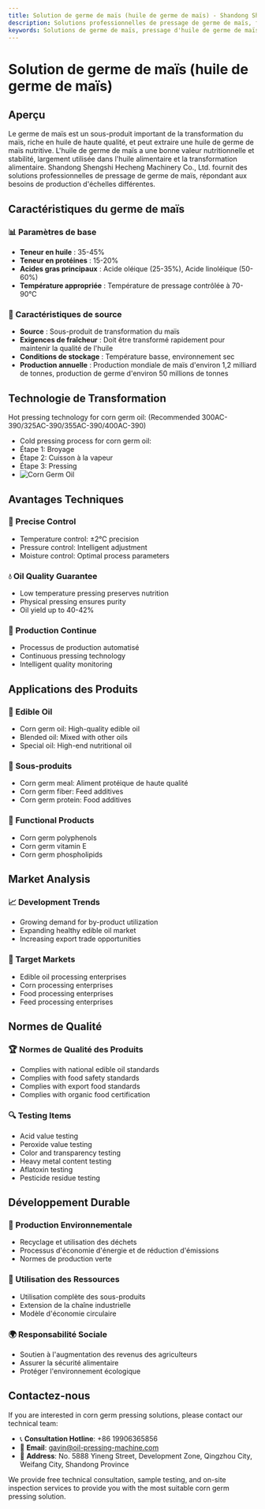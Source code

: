 ```yaml
---
title: Solution de germe de maïs (huile de germe de maïs) - Shandong Shengshi Hecheng Machinery Co., Ltd.
description: Solutions professionnelles de pressage de germe de maïs, fournissant des équipements et services techniques de transformation d'huile de germe de maïs, teneur en huile 35-45%, utilisant le processus de pressage à chaud pour assurer le rendement en huile, répondant aux besoins de production d'échelles différentes.
keywords: Solutions de germe de maïs, pressage d'huile de germe de maïs, équipement de transformation de germe de maïs, ligne de production d'huile de germe de maïs, processus de pressage à chaud d'huile de germe de maïs, presse à huile de germe de maïs, extraction d'huile de germe de maïs, transformation de graines oléagineuses de germe de maïs, équipement de pressage d'huile de germe de maïs, équipement de production d'huile de germe de maïs
---
```


# Solution de germe de maïs (huile de germe de maïs)

## Aperçu

Le germe de maïs est un sous-produit important de la transformation du maïs, riche en huile de haute qualité, et peut extraire une huile de germe de maïs nutritive. L'huile de germe de maïs a une bonne valeur nutritionnelle et stabilité, largement utilisée dans l'huile alimentaire et la transformation alimentaire. Shandong Shengshi Hecheng Machinery Co., Ltd. fournit des solutions professionnelles de pressage de germe de maïs, répondant aux besoins de production d'échelles différentes.

## Caractéristiques du germe de maïs

### 📊 Paramètres de base
- **Teneur en huile** : 35-45%
- **Teneur en protéines** : 15-20%
- **Acides gras principaux** : Acide oléique (25-35%), Acide linoléique (50-60%)
- **Température appropriée** : Température de pressage contrôlée à 70-90℃

### 🌱 Caractéristiques de source
- **Source** : Sous-produit de transformation du maïs
- **Exigences de fraîcheur** : Doit être transformé rapidement pour maintenir la qualité de l'huile
- **Conditions de stockage** : Température basse, environnement sec
- **Production annuelle** : Production mondiale de maïs d'environ 1,2 milliard de tonnes, production de germe d'environ 50 millions de tonnes

## Technologie de Transformation

Hot pressing technology for corn germ oil: (Recommended 300AC-390/325AC-390/355AC-390/400AC-390)
 + Cold pressing process for corn germ oil:
 + Étape 1: Broyage
 + Étape 2: Cuisson à la vapeur
 + Étape 3: Pressing
 + ![Corn Germ Oil](/images/玉米胚芽热榨工艺_Hot%20pressing%20process%20of%20corn%20germ_.png)

## Avantages Techniques

### 🎯 Precise Control
- Temperature control: ±2℃ precision
- Pressure control: Intelligent adjustment
- Moisture control: Optimal process parameters

### 💧 Oil Quality Guarantee
- Low temperature pressing preserves nutrition
- Physical pressing ensures purity
- Oil yield up to 40-42%

### 🔄 Production Continue
- Processus de production automatisé
- Continuous pressing technology
- Intelligent quality monitoring

## Applications des Produits

### 🍳 Edible Oil
- Corn germ oil: High-quality edible oil
- Blended oil: Mixed with other oils
- Special oil: High-end nutritional oil

### 🥛 Sous-produits
- Corn germ meal: Aliment protéique de haute qualité
- Corn germ fiber: Feed additives
- Corn germ protein: Food additives

### 💊 Functional Products
- Corn germ polyphenols
- Corn germ vitamin E
- Corn germ phospholipids

## Market Analysis

### 📈 Development Trends
- Growing demand for by-product utilization
- Expanding healthy edible oil market
- Increasing export trade opportunities

### 🎯 Target Markets
- Edible oil processing enterprises
- Corn processing enterprises
- Food processing enterprises
- Feed processing enterprises

## Normes de Qualité

### 🏆 Normes de Qualité des Produits
- Complies with national edible oil standards
- Complies with food safety standards
- Complies with export food standards
- Complies with organic food certification

### 🔍 Testing Items
- Acid value testing
- Peroxide value testing
- Color and transparency testing
- Heavy metal content testing
- Aflatoxin testing
- Pesticide residue testing

## Développement Durable

### 🌱 Production Environnementale
- Recyclage et utilisation des déchets
- Processus d'économie d'énergie et de réduction d'émissions
- Normes de production verte

### 🔄 Utilisation des Ressources
- Utilisation complète des sous-produits
- Extension de la chaîne industrielle
- Modèle d'économie circulaire

### 🌍 Responsabilité Sociale
- Soutien à l'augmentation des revenus des agriculteurs
- Assurer la sécurité alimentaire
- Protéger l'environnement écologique

## Contactez-nous

If you are interested in corn germ pressing solutions, please contact our technical team:

- 📞 **Consultation Hotline**: +86 19906365856
- 📧 **Email**: gavin@oil-pressing-machine.com
- 📍 **Address**: No. 5888 Yineng Street, Development Zone, Qingzhou City, Weifang City, Shandong Province

We provide free technical consultation, sample testing, and on-site inspection services to provide you with the most suitable corn germ pressing solution.